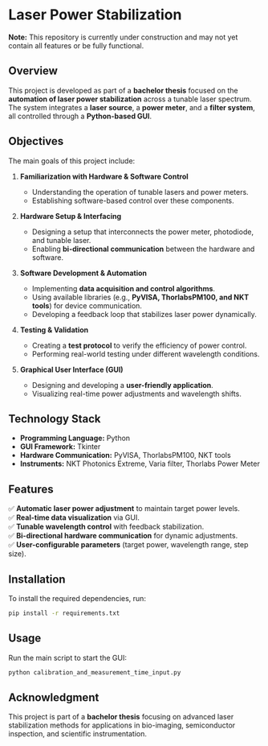 # Laser Power Stabilization

**Note:** This repository is currently under construction and may not yet contain all features or be fully functional.

## Overview
This project is developed as part of a **bachelor thesis** focused on the **automation of laser power stabilization** across a tunable laser spectrum. The system integrates a **laser source**, a **power meter**, and a **filter system**, all controlled through a **Python-based GUI**.

## Objectives
The main goals of this project include:

1. **Familiarization with Hardware & Software Control**
   - Understanding the operation of tunable lasers and power meters.
   - Establishing software-based control over these components.

2. **Hardware Setup & Interfacing**
   - Designing a setup that interconnects the power meter, photodiode, and tunable laser.
   - Enabling **bi-directional communication** between the hardware and software.

3. **Software Development & Automation**
   - Implementing **data acquisition and control algorithms**.
   - Using available libraries (e.g., **PyVISA, ThorlabsPM100, and NKT tools**) for device communication.
   - Developing a feedback loop that stabilizes laser power dynamically.

4. **Testing & Validation**
   - Creating a **test protocol** to verify the efficiency of power control.
   - Performing real-world testing under different wavelength conditions.

5. **Graphical User Interface (GUI)**
   - Designing and developing a **user-friendly application**.
   - Visualizing real-time power adjustments and wavelength shifts.

## Technology Stack
- **Programming Language:** Python
- **GUI Framework:** Tkinter
- **Hardware Communication:** PyVISA, ThorlabsPM100, NKT tools
- **Instruments:** NKT Photonics Extreme, Varia filter, Thorlabs Power Meter

## Features
✅ **Automatic laser power adjustment** to maintain target power levels.<br>
✅ **Real-time data visualization** via GUI.<br>
✅ **Tunable wavelength control** with feedback stabilization.<br>
✅ **Bi-directional hardware communication** for dynamic adjustments.<br>
✅ **User-configurable parameters** (target power, wavelength range, step size).<br>

## Installation
To install the required dependencies, run:
```sh
pip install -r requirements.txt
```

## Usage
Run the main script to start the GUI:
```sh
python calibration_and_measurement_time_input.py
```

## Acknowledgment
This project is part of a **bachelor thesis** focusing on advanced laser stabilization methods for applications in bio-imaging, semiconductor inspection, and scientific instrumentation.
